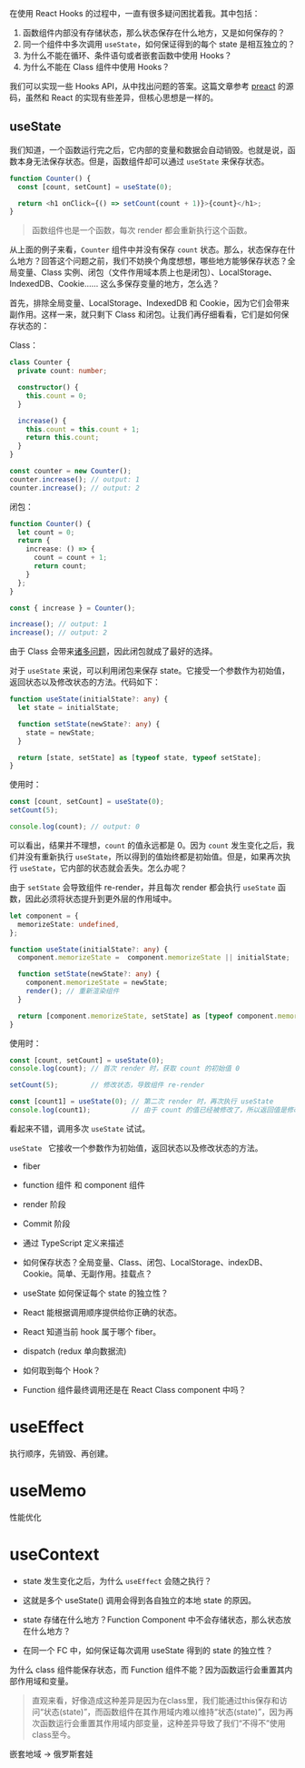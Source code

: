 在使用 React Hooks 的过程中，一直有很多疑问困扰着我。其中包括：



1. 函数组件内部没有存储状态，那么状态保存在什么地方，又是如何保存的？
2. 同一个组件中多次调用 `useState`，如何保证得到的每个 state 是相互独立的？
5. 为什么不能在循环、条件语句或者嵌套函数中使用 Hooks？
4. 为什么不能在 Class 组件中使用 Hooks？



我们可以实现一些 Hooks API，从中找出问题的答案。这篇文章参考 [preact](https://github.com/preactjs/preact/blob/master/hooks/src/index.js) 的源码，虽然和 React 的实现有些差异，但核心思想是一样的。



## useState

我们知道，一个函数运行完之后，它内部的变量和数据会自动销毁。也就是说，函数本身无法保存状态。但是，函数组件却可以通过 `useState` 来保存状态。



```typescript
function Counter() {
  const [count, setCount] = useState(0);

  return <h1 onClick={() => setCount(count + 1)}>{count}</h1>;
}
```



> 函数组件也是一个函数，每次 render 都会重新执行这个函数。



从上面的例子来看，`Counter` 组件中并没有保存 `count` 状态。那么，状态保存在什么地方？回答这个问题之前，我们不妨换个角度想想，哪些地方能够保存状态？全局变量、Class 实例、闭包（文件作用域本质上也是闭包）、LocalStorage、IndexedDB、Cookie…… 这么多保存变量的地方，怎么选？

首先，排除全局变量、LocalStorage、IndexedDB 和 Cookie，因为它们会带来副作用。这样一来，就只剩下 Class 和闭包。让我们再仔细看看，它们是如何保存状态的：



Class：

```typescript
class Counter {
  private count: number;

  constructor() {
    this.count = 0;
  }

  increase() {
    this.count = this.count + 1;
    return this.count;
  }
}

const counter = new Counter();
counter.increase(); // output: 1
counter.increase(); // output: 2
```



闭包：

```typescript
function Counter() {
  let count = 0;
  return {
    increase: () => {
      count = count + 1;
      return count;
    }
  };
}

const { increase } = Counter();

increase(); // output: 1
increase(); // output: 2
```



由于 Class 会带来[诸多问题](https://reactjs.org/docs/hooks-intro.html#classes-confuse-both-people-and-machines)，因此闭包就成了最好的选择。

对于 `useState` 来说，可以利用闭包来保存 state。它接受一个参数作为初始值，返回状态以及修改状态的方法。代码如下：



```typescript
function useState(initialState?: any) {
  let state = initialState;

  function setState(newState?: any) {
    state = newState;
  }

  return [state, setState] as [typeof state, typeof setState];
}
```



使用时：



```typescript
const [count, setCount] = useState(0);
setCount(5);

console.log(count); // output: 0
```



可以看出，结果并不理想，`count` 的值永远都是 0。因为 `count` 发生变化之后，我们并没有重新执行 `useState`，所以得到的值始终都是初始值。但是，如果再次执行 `useState`，它内部的状态就会丢失。怎么办呢？



由于 `setState` 会导致组件 re-render，并且每次 render 都会执行 `useState` 函数，因此必须将状态提升到更外层的作用域中。



```typescript
let component = {
  memorizeState: undefined,
};

function useState(initialState?: any) {
  component.memorizeState =  component.memorizeState || initialState;

  function setState(newState?: any) {
    component.memorizeState = newState;
    render(); // 重新渲染组件
  }

  return [component.memorizeState, setState] as [typeof component.memorizeState, typeof setState];
}
```



使用时：



```typescript
const [count, setCount] = useState(0);
console.log(count); // 首次 render 时，获取 count 的初始值 0

setCount(5);        // 修改状态，导致组件 re-render

const [count1] = useState(0); // 第二次 render 时，再次执行 useState
console.log(count1);          // 由于 count 的值已经被修改了，所以返回值是修改后的 5
```



看起来不错，调用多次 `useState` 试试。

























`useState ` 它接收一个参数作为初始值，返回状态以及修改状态的方法。







- fiber
- function 组件 和 component 组件

- render 阶段

- Commit 阶段

  











- 通过 TypeScript 定义来描述

- 如何保存状态？全局变量、Class、闭包、LocalStorage、indexDB、Cookie。简单、无副作用。挂载点？

- useState 如何保证每个 state 的独立性？

- React 能根据调用顺序提供给你正确的状态。

- React 知道当前 hook 属于哪个 fiber。

- dispatch (redux 单向数据流)

- 如何取到每个 Hook？

- Function 组件最终调用还是在 React Class component 中吗？

  



# useEffect

执行顺序，先销毁、再创建。



# useMemo

性能优化



# useContext





















- state 发生变化之后，为什么 `useEffect` 会随之执行？

- 这就是多个 useState() 调用会得到各自独立的本地 state 的原因。

- state  存储在什么地方？Function Component 中不会存储状态，那么状态放在什么地方？
- 在同一个 FC 中，如何保证每次调用 useState 得到的 state 的独立性？



为什么 class  组件能保存状态，而 Function 组件不能？因为函数运行会重置其内部作用域和变量。



> 直观来看，好像造成这种差异是因为在class里，我们能通过this保存和访问“状态(state)”，而函数组件在其作用域内难以维持“状态(state)”，因为再次函数运行会重置其作用域内部变量，这种差异导致了我们“不得不”使用class至今。

嵌套地域 -> 俄罗斯套娃
